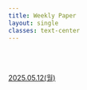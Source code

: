 ```yaml
---
title: Weekly Paper
layout: single
classes: text-center
---
```

<br>
<br>

<a href="/2025/05/12/wp-a1.html">2025.05.12(월)</a><br>



